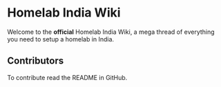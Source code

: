 # Homelab India Wiki

Welcome to the **official** Homelab India Wiki, a mega thread of everything you need to setup a homelab in India.

## Contributors

To contribute read the README in GitHub.
